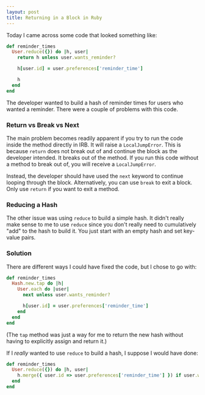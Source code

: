 ```yaml
---
layout: post
title: Returning in a Block in Ruby
---
```


Today I came across some code that looked something like:

```ruby
def reminder_times
  User.reduce({}) do |h, user|
    return h unless user.wants_reminder?

    h[user.id] = user.preferences['reminder_time']

    h
  end
end
```

The developer wanted to build a hash of reminder times for users who wanted
a reminder. There were a couple of problems with this code.

### Return vs Break vs Next

The main problem becomes readily apparent if you try to run the code inside the
method directly in IRB. It will raise a `LocalJumpError`. This is because
`return` does not break out of and continue the block as the developer intended.
It breaks out of the method. If you run this code without a method to break out
of, you will receive a `LocalJumpError`.

Instead, the developer should have used the `next` keyword to continue looping
through the block. Alternatively, you can use `break` to exit a block. Only use
`return` if you want to exit a method.

### Reducing a Hash

The other issue was using `reduce` to build a simple hash. It didn't really make
sense to me to use `reduce` since you don't really need to cumulatively "add" to
the hash to build it. You just start with an empty hash and set key-value pairs.

### Solution

There are different ways I could have fixed the code, but I chose to go with:

```ruby
def reminder_times
  Hash.new.tap do |h|
    User.each do |user|
      next unless user.wants_reminder?

      h[user.id] = user.preferences['reminder_time']
    end
  end
end
```

(The `tap` method was just a way for me to return the new hash without having to
explicitly assign and return it.)

If I *really* wanted to use `reduce` to build a hash, I suppose I would have
done:

```ruby
def reminder_times
  User.reduce({}) do |h, user|
    h.merge({ user.id => user.preferences['reminder_time'] }) if user.wants_reminder?
  end
end
```
